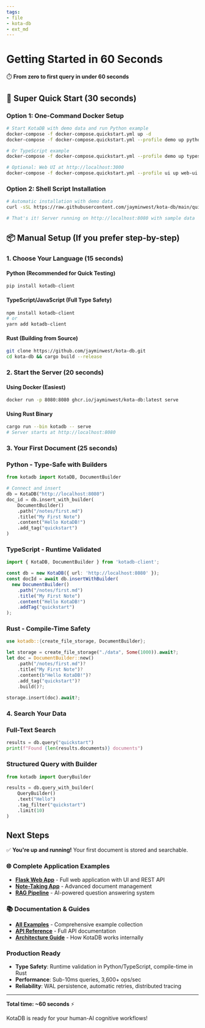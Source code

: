 ```yaml
---
tags:
- file
- kota-db
- ext_md
---
```

# Getting Started in 60 Seconds

⏱️ **From zero to first query in under 60 seconds**

## 🚀 Super Quick Start (30 seconds)

### Option 1: One-Command Docker Setup
```bash
# Start KotaDB with demo data and run Python example
docker-compose -f docker-compose.quickstart.yml up -d
docker-compose -f docker-compose.quickstart.yml --profile demo up python-demo

# Or TypeScript example
docker-compose -f docker-compose.quickstart.yml --profile demo up typescript-demo

# Optional: Web UI at http://localhost:3000
docker-compose -f docker-compose.quickstart.yml --profile ui up web-ui
```

### Option 2: Shell Script Installation
```bash
# Automatic installation with demo data
curl -sSL https://raw.githubusercontent.com/jayminwest/kota-db/main/quickstart/install.sh | bash

# That's it! Server running on http://localhost:8080 with sample data
```

## 📦 Manual Setup (If you prefer step-by-step)

### 1. Choose Your Language (15 seconds)

#### Python (Recommended for Quick Testing)
```bash
pip install kotadb-client
```

#### TypeScript/JavaScript (Full Type Safety)  
```bash
npm install kotadb-client
# or
yarn add kotadb-client
```

#### Rust (Building from Source)
```bash
git clone https://github.com/jayminwest/kota-db.git
cd kota-db && cargo build --release
```

### 2. Start the Server (20 seconds)

#### Using Docker (Easiest)
```bash
docker run -p 8080:8080 ghcr.io/jayminwest/kota-db:latest serve
```

#### Using Rust Binary
```bash
cargo run --bin kotadb -- serve
# Server starts at http://localhost:8080
```

### 3. Your First Document (25 seconds)

### Python - Type-Safe with Builders
```python
from kotadb import KotaDB, DocumentBuilder

# Connect and insert
db = KotaDB("http://localhost:8080")
doc_id = db.insert_with_builder(
    DocumentBuilder()
    .path("/notes/first.md")
    .title("My First Note")
    .content("Hello KotaDB!")
    .add_tag("quickstart")
)
```

### TypeScript - Runtime Validated
```typescript
import { KotaDB, DocumentBuilder } from 'kotadb-client';

const db = new KotaDB({ url: 'http://localhost:8080' });
const docId = await db.insertWithBuilder(
  new DocumentBuilder()
    .path("/notes/first.md")
    .title("My First Note")
    .content("Hello KotaDB!")
    .addTag("quickstart")
);
```

### Rust - Compile-Time Safety
```rust
use kotadb::{create_file_storage, DocumentBuilder};

let storage = create_file_storage("./data", Some(1000)).await?;
let doc = DocumentBuilder::new()
    .path("/notes/first.md")?
    .title("My First Note")?
    .content(b"Hello KotaDB!")?
    .add_tag("quickstart")?
    .build()?;
    
storage.insert(doc).await?;
```

### 4. Search Your Data

### Full-Text Search
```python
results = db.query("quickstart")
print(f"Found {len(results.documents)} documents")
```

### Structured Query with Builder
```python
from kotadb import QueryBuilder

results = db.query_with_builder(
    QueryBuilder()
    .text("Hello")
    .tag_filter("quickstart")
    .limit(10)
)
```

## Next Steps

✅ **You're up and running!** Your first document is stored and searchable.

### 🌐 Complete Application Examples
- **[Flask Web App](../../examples/flask-web-app/)** - Full web application with UI and REST API
- **[Note-Taking App](../../examples/note-taking-app/)** - Advanced document management 
- **[RAG Pipeline](../../examples/rag-pipeline/)** - AI-powered question answering system

### 📚 Documentation & Guides  
- **[All Examples](../../examples/)** - Comprehensive example collection
- **[API Reference](../api/api_reference.md)** - Full API documentation
- **[Architecture Guide](../architecture/technical_architecture.md)** - How KotaDB works internally

### Production Ready
- **Type Safety**: Runtime validation in Python/TypeScript, compile-time in Rust
- **Performance**: Sub-10ms queries, 3,600+ ops/sec
- **Reliability**: WAL persistence, automatic retries, distributed tracing

---

**Total time: ~60 seconds** ⚡️

KotaDB is ready for your human-AI cognitive workflows!